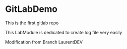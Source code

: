 # GitLabDemo
This is the first gitlab repo

This LabModule is dedicated to create log file very easily

Modification from Branch LaurentDEV
